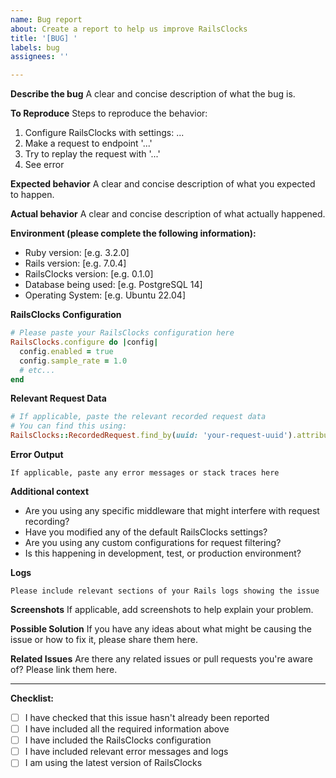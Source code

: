 ```yaml
---
name: Bug report
about: Create a report to help us improve RailsClocks
title: '[BUG] '
labels: bug
assignees: ''

---
```


**Describe the bug**
A clear and concise description of what the bug is.

**To Reproduce**
Steps to reproduce the behavior:
1. Configure RailsClocks with settings: ...
2. Make a request to endpoint '...'
3. Try to replay the request with '...'
4. See error

**Expected behavior**
A clear and concise description of what you expected to happen.

**Actual behavior**
A clear and concise description of what actually happened.

**Environment (please complete the following information):**
 - Ruby version: [e.g. 3.2.0]
 - Rails version: [e.g. 7.0.4]
 - RailsClocks version: [e.g. 0.1.0]
 - Database being used: [e.g. PostgreSQL 14]
 - Operating System: [e.g. Ubuntu 22.04]

**RailsClocks Configuration**
```ruby
# Please paste your RailsClocks configuration here
RailsClocks.configure do |config|
  config.enabled = true
  config.sample_rate = 1.0
  # etc...
end
```

**Relevant Request Data**
```ruby
# If applicable, paste the relevant recorded request data
# You can find this using:
RailsClocks::RecordedRequest.find_by(uuid: 'your-request-uuid').attributes
```

**Error Output**
```
If applicable, paste any error messages or stack traces here
```

**Additional context**
- Are you using any specific middleware that might interfere with request recording?
- Have you modified any of the default RailsClocks settings?
- Are you using any custom configurations for request filtering?
- Is this happening in development, test, or production environment?

**Logs**
```
Please include relevant sections of your Rails logs showing the issue
```

**Screenshots**
If applicable, add screenshots to help explain your problem.

**Possible Solution**
If you have any ideas about what might be causing the issue or how to fix it, please share them here.

**Related Issues**
Are there any related issues or pull requests you're aware of? Please link them here.

---

**Checklist:**
- [ ] I have checked that this issue hasn't already been reported
- [ ] I have included all the required information above
- [ ] I have included the RailsClocks configuration
- [ ] I have included relevant error messages and logs
- [ ] I am using the latest version of RailsClocks
